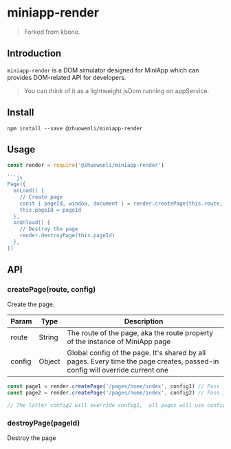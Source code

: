 # miniapp-render

> Forked from kbone.

## Introduction

`miniapp-render` is a DOM simulator designed for MiniApp which can provides DOM-related API for developers.

> You can think of it as a lightweight jsDom running on appService.

## Install

```shell
npm install --save @zhuowenli/miniapp-render
```

## Usage

```js
const render = require('@zhuowenli/miniapp-render')

```js
Page({
  onLoad() {
    // Create page
    const { pageId, window, document } = render.createPage(this.route, config)
    this.pageId = pageId
  },
  onUnload() {
    // Destroy the page
    render.destroyPage(this.pageId)
  },
})
```

## API

### createPage(route, config)

Create the page.

| Param | Type | Description |
|---|---|---|
| route | String | The route of the page, aka the route property of the instance of MiniApp page |
| config | Object | Global config of the page. It's shared by all pages. Every time the page creates, passed-in config will override current one |

```js
const page1 = render.createPage('/pages/home/index', config1) // Pass in config1
const page2 = render.createPage('/pages/home/index', config2) // Pass in config2

// The latter config2 will override config1,  all pages will use config2 and config1 will be deprecated.
```

### destroyPage(pageId)

Destroy the page
